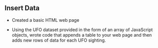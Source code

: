 ## Insert Data
* Created a basic HTML web page

* Using the UFO dataset provided in the form of an array of JavaScript objects, wrote code that appends a table to your web page and then adds new rows of data for each UFO sighting.

